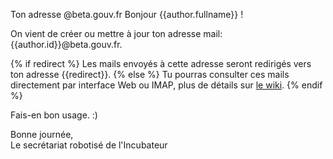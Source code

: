 Ton adresse @beta.gouv.fr
Bonjour {{author.fullname}} !

On vient de créer ou mettre à jour ton adresse mail: {{author.id}}@beta.gouv.fr.

{% if redirect %}
Les mails envoyés à cette adresse seront redirigés vers ton adresse {{redirect}}.
{% else %}
Tu pourras consulter ces mails directement par interface Web ou IMAP, plus de détails sur [le wiki](https://github.com/betagouv/beta.gouv.fr/wiki/Mail).
{% endif %}

Fais-en bon usage. :)

Bonne journée,  
Le secrétariat robotisé de l'Incubateur
